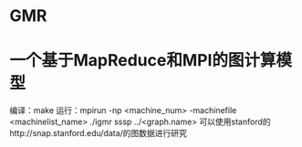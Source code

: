 # GMR
一个基于MapReduce和MPI的图计算模型
==
编译：make
运行：mpirun -np <machine_num> -machinefile <machinelist_name> ./igmr sssp ../<graph.name>
可以使用stanford的http://snap.stanford.edu/data/的图数据进行研究
